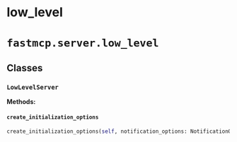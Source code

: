 # low_level

# `fastmcp.server.low_level`

## Classes

### `LowLevelServer` <sup><a href="https://github.com/jlowin/fastmcp/blob/main/src/fastmcp/server/low_level.py#L14" target="_blank"><Icon icon="github" style="width: 14px; height: 14px;" /></a></sup>

**Methods:**

#### `create_initialization_options` <sup><a href="https://github.com/jlowin/fastmcp/blob/main/src/fastmcp/server/low_level.py#L24" target="_blank"><Icon icon="github" style="width: 14px; height: 14px;" /></a></sup>

```python
create_initialization_options(self, notification_options: NotificationOptions | None = None, experimental_capabilities: dict[str, dict[str, Any]] | None = None, **kwargs: Any) -> InitializationOptions
```
